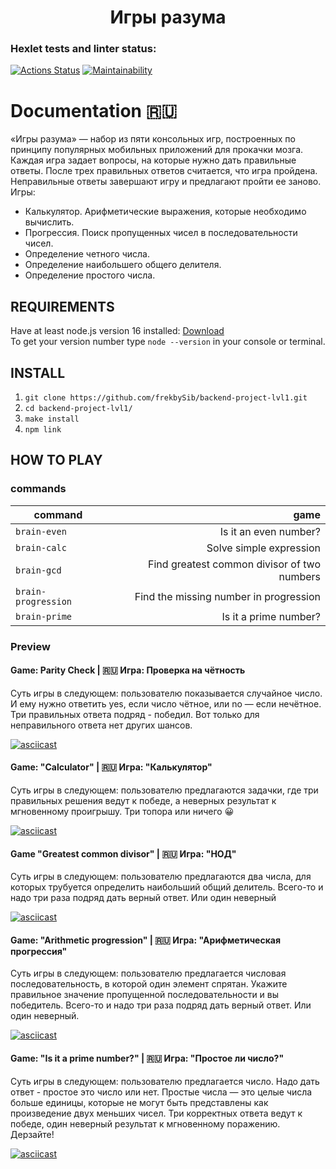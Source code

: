 <h1 align="center">Игры разума </h1>

### Hexlet tests and linter status:
[![Actions Status](https://github.com/frekbySib/backend-project-lvl1/workflows/hexlet-check/badge.svg)](https://github.com/frekbySib/backend-project-lvl1/actions)
[![Maintainability](https://api.codeclimate.com/v1/badges/548b770f1468c6506a01/maintainability)](https://codeclimate.com/github/frekbySib/backend-project-lvl1/maintainability)


# Documentation :ru:
«Игры разума» — набор из пяти консольных игр, построенных по принципу популярных мобильных приложений для прокачки мозга. Каждая игра задает вопросы, на которые нужно дать правильные ответы. После трех правильных ответов считается, что игра пройдена. Неправильные ответы завершают игру и предлагают пройти ее заново. Игры:

- Калькулятор. Арифметические выражения, которые необходимо вычислить.
- Прогрессия. Поиск пропущенных чисел в последовательности чисел.
- Определение четного числа.
- Определение наибольшего общего делителя.
- Определение простого числа.


## REQUIREMENTS

Have at least node.js version 16 installed: [Download](https://nodejs.org)  
To get your version number type `node --version` in your console or terminal. 

## INSTALL

1. `git clone https://github.com/frekbySib/backend-project-lvl1.git`
2. `cd backend-project-lvl1/`
3. `make install`
4. `npm link`

## HOW TO PLAY

### commands

| command             |                                        game |
| ------------------- | ------------------------------------------: |
| `brain-even`        |                       Is it an even number? |
| `brain-calc`        |                     Solve simple expression |
| `brain-gcd`         | Find greatest common divisor of two numbers |
| `brain-progression` |      Find the missing number in progression |
| `brain-prime`       |                       Is it a prime number? |

### Preview

#### Game: Parity Check | :ru: Игра: Проверка на чётность
Суть игры в следующем: пользователю показывается случайное число. И ему нужно ответить yes, если число чётное, или no — если нечётное. Три правильных ответа подряд - победил. Вот только для неправильного ответа нет других шансов.

[![asciicast](https://asciinema.org/a/499582.svg)](https://asciinema.org/a/499582)

#### Game: "Calculator" | :ru: Игра: "Калькулятор"
Суть игры в следующем: пользователю предлагаются задачки, где три правильных решения ведут к победе, а неверных результат к мгновенному проигрышу. Три топора или ничего :grinning:

[![asciicast](https://asciinema.org/a/500068.svg)](https://asciinema.org/a/500068)

#### Game "Greatest common divisor" | :ru: Игра: "НОД"
Суть игры в следующем: пользователю предлагаются два числа, для которых трубуется определить наибольший общий делитель. Всего-то и надо три раза подряд дать верный ответ. Или один неверный

[![asciicast](https://asciinema.org/a/500070.svg)](https://asciinema.org/a/500070)

#### Game: "Arithmetic progression" | :ru: Игра: "Арифметическая прогрессия"
Суть игры в следующем: пользователю предлагается числовая последовательность, в которой один элемент спрятан. Укажите правильное значение пропущенной последовательности и вы победитель. Всего-то и надо три раза подряд дать верный ответ. Или один неверный.

[![asciicast](https://asciinema.org/a/500072.svg)](https://asciinema.org/a/500072)

#### Game: "Is it a prime number?" | :ru: Игра: "Простое ли число?"
Суть игры в следующем: пользователю предлагается число. Надо дать ответ - простое это число или нет. Простые числа — это целые числа больше единицы, которые не могут быть представлены как произведение двух меньших чисел. Три корректных ответа ведут к победе, один неверный результат к мгновенному поражению. Дерзайте!

[![asciicast](https://asciinema.org/a/500074.svg)](https://asciinema.org/a/500074)